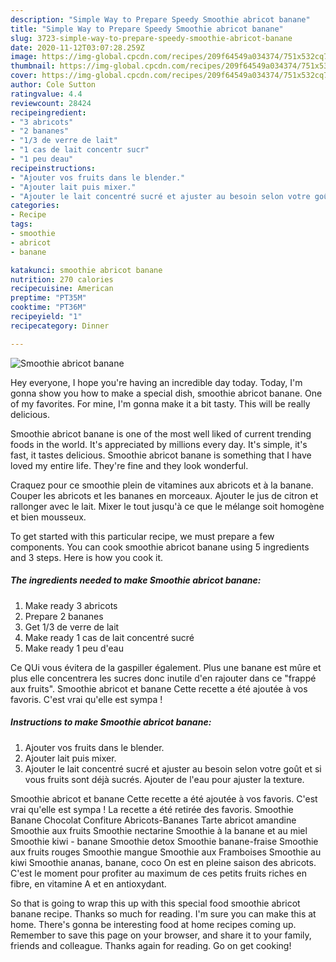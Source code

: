```yaml
---
description: "Simple Way to Prepare Speedy Smoothie abricot banane"
title: "Simple Way to Prepare Speedy Smoothie abricot banane"
slug: 3723-simple-way-to-prepare-speedy-smoothie-abricot-banane
date: 2020-11-12T03:07:28.259Z
image: https://img-global.cpcdn.com/recipes/209f64549a034374/751x532cq70/smoothie-abricot-banane-photo-principale-de-la-recette.jpg
thumbnail: https://img-global.cpcdn.com/recipes/209f64549a034374/751x532cq70/smoothie-abricot-banane-photo-principale-de-la-recette.jpg
cover: https://img-global.cpcdn.com/recipes/209f64549a034374/751x532cq70/smoothie-abricot-banane-photo-principale-de-la-recette.jpg
author: Cole Sutton
ratingvalue: 4.4
reviewcount: 28424
recipeingredient:
- "3 abricots"
- "2 bananes"
- "1/3 de verre de lait"
- "1 cas de lait concentr sucr"
- "1 peu deau"
recipeinstructions:
- "Ajouter vos fruits dans le blender."
- "Ajouter lait puis mixer."
- "Ajouter le lait concentré sucré et ajuster au besoin selon votre goût et si vous fruits sont déjà sucrés. Ajouter de l&#39;eau pour ajuster la texture."
categories:
- Recipe
tags:
- smoothie
- abricot
- banane

katakunci: smoothie abricot banane 
nutrition: 270 calories
recipecuisine: American
preptime: "PT35M"
cooktime: "PT36M"
recipeyield: "1"
recipecategory: Dinner

---
```



![Smoothie abricot banane](https://img-global.cpcdn.com/recipes/209f64549a034374/751x532cq70/smoothie-abricot-banane-photo-principale-de-la-recette.jpg)

Hey everyone, I hope you're having an incredible day today. Today, I'm gonna show you how to make a special dish, smoothie abricot banane. One of my favorites. For mine, I'm gonna make it a bit tasty. This will be really delicious.

Smoothie abricot banane is one of the most well liked of current trending foods in the world. It's appreciated by millions every day. It's simple, it's fast, it tastes delicious. Smoothie abricot banane is something that I have loved my entire life. They're fine and they look wonderful.

Craquez pour ce smoothie plein de vitamines aux abricots et à la banane. Couper les abricots et les bananes en morceaux. Ajouter le jus de citron et rallonger avec le lait. Mixer le tout jusqu&#39;à ce que le mélange soit homogène et bien mousseux.


To get started with this particular recipe, we must prepare a few components. You can cook smoothie abricot banane using 5 ingredients and 3 steps. Here is how you cook it.

<!--inarticleads1-->

##### The ingredients needed to make Smoothie abricot banane:

1. Make ready 3 abricots
1. Prepare 2 bananes
1. Get 1/3 de verre de lait
1. Make ready 1 cas de lait concentré sucré
1. Make ready 1 peu d&#39;eau


Ce QUi vous évitera de la gaspiller également. Plus une banane est mûre et plus elle concentrera les sucres donc inutile d&#39;en rajouter dans ce &#34;frappé aux fruits&#34;. Smoothie abricot et banane Cette recette a été ajoutée à vos favoris. C&#39;est vrai qu&#39;elle est sympa ! 

<!--inarticleads2-->

##### Instructions to make Smoothie abricot banane:

1. Ajouter vos fruits dans le blender.
1. Ajouter lait puis mixer.
1. Ajouter le lait concentré sucré et ajuster au besoin selon votre goût et si vous fruits sont déjà sucrés. Ajouter de l&#39;eau pour ajuster la texture.


Smoothie abricot et banane Cette recette a été ajoutée à vos favoris. C&#39;est vrai qu&#39;elle est sympa ! La recette a été retirée des favoris. Smoothie Banane Chocolat Confiture Abricots-Bananes Tarte abricot amandine Smoothie aux fruits Smoothie nectarine Smoothie à la banane et au miel Smoothie kiwi - banane Smoothie detox Smoothie banane-fraise Smoothie aux fruits rouges Smoothie mangue Smoothie aux Framboises Smoothie au kiwi Smoothie ananas, banane, coco On est en pleine saison des abricots. C&#39;est le moment pour profiter au maximum de ces petits fruits riches en fibre, en vitamine A et en antioxydant. 

So that is going to wrap this up with this special food smoothie abricot banane recipe. Thanks so much for reading. I'm sure you can make this at home. There's gonna be interesting food at home recipes coming up. Remember to save this page on your browser, and share it to your family, friends and colleague. Thanks again for reading. Go on get cooking!
